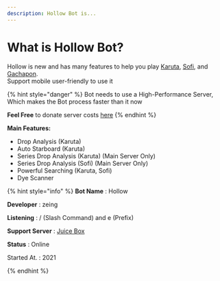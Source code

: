 ```yaml
---
description: Hollow Bot is...
---
```


# What is Hollow Bot?

Hollow is new and has many features to help you play [Karuta](https://karuta.xyz/), [Sofi](https://sofi.gg/), and [Gachapon](https://gachapon.me/).\
Support mobile user-friendly to use it

{% hint style="danger" %}
Bot needs to use a High-Performance Server, Which makes the Bot process faster than it now

**Feel Free** to donate server costs [here](https://ko-fi.com/zeing)
{% endhint %}

**Main Features:**

* Drop Analysis (Karuta)
* Auto Starboard (Karuta)&#x20;
* Series Drop Analysis (Karuta) (Main Server Only)
* Series Drop Analysis (Sofi) (Main Server Only)
* Powerful Searching (Karuta, Sofi)
* Dye Scanner&#x20;



{% hint style="info" %}
**Bot Name**              :  Hollow

**Developer**              :  zeing

**Listening**               :  / (Slash Command) and e (Prefix)

**Support Server**   :  [Juice Box](https://top.gg/servers/853705138078220318)

**Status**                    : Online

Started At.            : 2021


{% endhint %}

